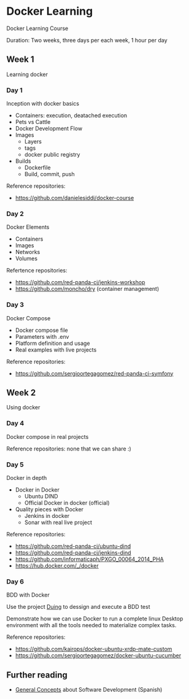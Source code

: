 # Docker Learning

Docker Learning Course

Duration: Two weeks, three days per each week, 1 hour per day

## Week 1

Learning docker

### Day 1

Inception with docker basics

- Containers: execution, deatached execution
- Pets vs Cattle
- Docker Development Flow
- Images
  - Layers
  - tags
  - docker public registry
- Builds
  - Dockerfile
  - Build, commit, push

Reference repositories:

- https://github.com/danielesiddi/docker-course

### Day 2

Docker Elements

- Containers
- Images
- Networks
- Volumes

Refertence repositories:

- https://github.com/red-panda-ci/jenkins-workshop
- https://github.com/moncho/dry (container management)

### Day 3

Docker Compose

- Docker compose file
- Parameters with .env
- Platform definition and usage
- Real examples with live projects

Reference repositories:

- https://github.com/sergioortegagomez/red-panda-ci-symfony

## Week 2

Using docker

### Day 4

Docker compose in real projects

Reference repositories: none that we can share :)

### Day 5

Docker in depth

- Docker in Docker
  - Ubuntu DIND
  - Official Docker in docker (official)
- Quality pieces with Docker
  - Jenkins in docker
  - Sonar with real live project

Reference repositories:

- https://github.com/red-panda-ci/ubuntu-dind
- https://github.com/red-panda-ci/jenkins-dind
- https://github.com/informaticaph/PXGO_00064_2014_PHA
- https://hub.docker.com/_/docker

### Day 6

BDD with Docker

Use the project [Duing](https://github.com/kairops/docker-ubuntu-xrdp-mate-custom/tree/master/duing) to dessign and execute a BDD test

Demonstrate how we can use Docker to run a complete linux Desktop environment with all the tools needed to materialize complex tasks.

Reference repositories:

- https://github.com/kairops/docker-ubuntu-xrdp-mate-custom
- https://github.com/sergioortegagomez/docker-ubuntu-cucumber

## Further reading

- [General Concepts](https://github.com/kairops/general-concepts/blob/master/es/toc.md) 
about Software Development (Spanish)